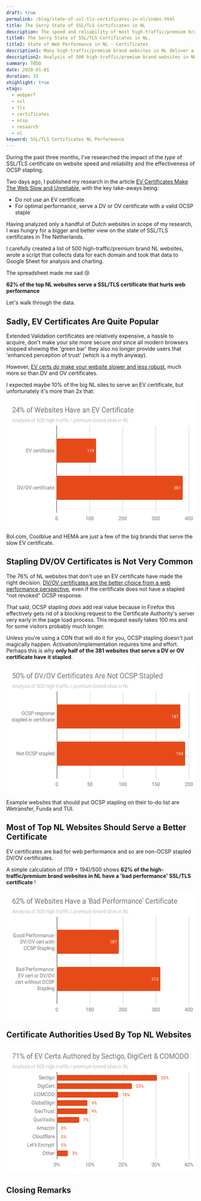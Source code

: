 ```yaml
---
draft: true
permalink: /blog/state-of-ssl-tls-certificates-in-nl/index.html
title: The Sorry State of SSL/TLS Certificates in NL
description: The speed and reliability of most high-traffic/premium brand websites in NL suffers from their choice for the wrong type of SSL/TLS certiticate or server configuration.
title0: The Sorry State of SSL/TLS Certificates in NL.
title2: State of Web Performance in NL - Certificates
description1: Many high-traffic/premium brand websites in NL deliver a suboptimal user experience because 
description2: Analysis of 500 high-traffic/premium brand websites in NL. 62% are serving an SSL/TLS certificate that hurts the user experience.
summary: TODO
date: 2020-01-01
duration: 15
xhighlight: true
xtags:
  - webperf
  - ssl
  - tls
  - certificates
  - ocsp
  - research
  - nl
keyword: SSL/TLS Certificates NL Performance
---
```


During the past three months, I've researched the impact of the  _type_ of SSL/TLS certificate on website speed and reliability and the effectiveness of OCSP stapling. 

Two days ago, I published my research in the article [EV Certificates Make The Web Slow and Unreliable](https://www.aaronpeters.nl/blog/ev-certificates-make-the-web-slow-and-unreliable/), with the key take-aways being:

<!-- Two days ago, I published [EV Certificates Make The Web Slow and Unreliable](https://www.aaronpeters.nl/blog/ev-certificates-make-the-web-slow-and-unreliable/). The article describes my research into the impact of the  _type_ of SSL/TLS certificate on web performance and the effectiveness of OCSP stapling. The key take-aways  are: -->

<!-- - EV certificates are a _very_ bad choice from a web performance perspective
- Your best option is a DV certificate, served with a valid OCSP staple -->

<!-- - If you care about web performance, do not use an EV certificate
- Your best option is a DV certificate, served with a valid OCSP staple -->

- Do not use an EV certificate
- For optimal performance, serve a DV or OV certificate with a valid OCSP staple

<!-- Knowing the _type_ of certificate and OCSP stapling are important, I wanted to know what the big websites in NL are serving today. Are EV certificates popular?  -->

Having analyzed only a handful of Dutch websites in scope of my research, I was hungry for a bigger and better view on the state of SSL/TLS certificates in The Netherlands.

<!-- Still hungry for more data and insights, 
In scope of my research I analyzed a few NL websites and I was left hungry for more data and insights. I was especially interested in having a good view on the state of SSL/TLS certificates in The Netherlands. -->
<!-- Are EV certificates popular in NL? Do many NL sites serve their DV certificate with a stapled OCSP response? -->

I carefully created a list of 500 high-traffic/premium brand NL websites, wrote a script that collects data for each domain and took that data to Google Sheet for analysis and charting.

The spreadsheet made me sad 😢

**62% of the top NL websites serve a SSL/TLS certificate that hurts web performance**

Let's walk through the data.

<!-- ## <a name="a"></a>How collected the data

Bash script
For each website, run a few OpenSSL commands, store results in a local file 
Google Sheet

Has OCSP staple?

`echo QUIT | openssl s_client -servername www.cloudflare.com -connect www.cloudflare.com:443 -status 2> /dev/null | grep -A 17 'OCSP response:' | grep -B 17 'Next Update'`

If the certificate is _not_ stapled, the command will show _no_ output. -->


## Sadly, EV Certificates Are Quite Popular

Extended Validation certificates are relatively expensive, a hassle to acquire, don't make your site more secure _and_ since all modern browsers stopped showing the 'green bar' they also no longer provide users that 'enhanced perception of trust' (which is a myth anyway).

However, [EV certs _do_ make your website slower and less robust](/blog/ev-certificates-make-the-web-slow-and-unreliable/#ev-cert-perf), much more so than DV and OV certificates.

I expected maybe 10% of the big NL sites to serve an EV certificate, but unfortunately it's more than 2x that: 
<!-- **One out of four top NL websites uses an EV certificate**. -->

<img loading="lazy" class="responsive-ugh" src="/static/img/24percent-of-websites-have-an-ev-certificate.svg" width="548" height="339" alt="24 percent of top NL websites have an EV certificate">

Bol.com, Coolblue and HEMA are just a few of the big brands that serve the slow EV certificate.

## Stapling DV/OV Certificates is Not Very Common

The 76% of NL websites that don't use an EV certificate have made the right decision. 
[DV/OV certificates are the better choice from a web performance perspective](/blog/ev-certificates-make-the-web-slow-and-unreliable/#ev-cert-perf), even if the certificate does not have a stapled "not revoked" OCSP response.

That said, OCSP stapling _does_ add real value because in Firefox this effectively gets rid of a blocking request to the Certificate Authority's server very early in the page load process. This request easily takes 100 ms and for some visitors probably much longer.

Unless you're using a CDN that will do it for you, OCSP stapling doesn't just magically happen.
Activation/implementation requires time and effort.
Perhaps this is why **only half of the 381 websites that serve a DV or OV certificate have it stapled**.

<img loading="lazy" class="responsive-ugh" src="/static/img/50percent-of-dv-or-ov-certificates-are-not-ocsp-stapled.svg" width="548" height="339" alt="50% of top NL websites have an DV/OV certificate without OCSP staple">

Example websites that should put OCSP stapling on their to-do list are Wetransfer, Funda and TUI.

## Most of Top NL Websites Should Serve a Better Certificate

EV certificates are bad for web performance and so are non-OCSP stapled DV/OV certificates.

A simple calculation of (119 + 194)/500 shows **62% of the high-traffic/premium brand websites in NL have a 'bad performance' SSL/TLS certificate** !

<img loading="lazy" class="responsive-ugh" src="/static/img/62percent-of-websites-have-a-bad-performance-certificate.svg" width="548" height="339" alt="62 percent of top NL websites have a Bad Performance certificate">

<!-- ((313*25000)*0,1)/(60*60*24) -->

## Certificate Authorities Used By Top NL Websites

<img loading="lazy" class="responsive-ugh" src="/static/img/71percent-of-ev-certs-authored-by-sectigo-digicert-comodo.svg" width="548" height="339" alt="">

## <a name="closing"></a>Closing Remarks
